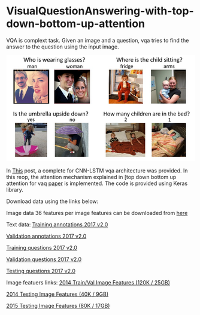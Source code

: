 # VisualQuestionAnswering-with-top-down-bottom-up-attention
VQA is complext task. Given an image and a question, vqa tries to find the answer to the question using the input image. 



![The Task](https://github.com/Nadian-Ali/Simple-TopDown-BottomUp-attention-for-Visual-Question-Answering-Keras/blob/main/miscellaneous/example%20image.jpg)


In [This]( https://github.com/Nadian-Ali/Visual-Question-Answering-implementation-in-keras-with-VQA2#visual-question-answering-implementation-in-keras-with-vqa2 ) post, a complete for CNN-LSTM vqa architecture was provided. In this reop, the attention mechanism explained in [top down bottom up attention for vaq [paper](https://arxiv.org/abs/1707.07998) is implemented. The code is provided using Keras library. 

Download data using the links below:

Image data
36 features per image features can be downloaded from [here](https://github.com/peteanderson80/bottom-up-attention)


Text data:
[Training annotations 2017 v2.0](https://s3.amazonaws.com/cvmlp/vqa/mscoco/vqa/v2_Annotations_Train_mscoco.zip)


[Validation annotations 2017 v2.0](https://s3.amazonaws.com/cvmlp/vqa/mscoco/vqa/v2_Annotations_Val_mscoco.zip)

[Training questions 2017 v2.0](https://s3.amazonaws.com/cvmlp/vqa/mscoco/vqa/v2_Questions_Train_mscoco.zip)


[Validation questions 2017 v2.0](https://s3.amazonaws.com/cvmlp/vqa/mscoco/vqa/v2_Questions_Val_mscoco.zip)


[Testing questions 2017 v2.0](https://s3.amazonaws.com/cvmlp/vqa/mscoco/vqa/v2_Questions_Test_mscoco.zip)

Image featuers links:
[2014 Train/Val Image Features (120K / 25GB)](https://imagecaption.blob.core.windows.net/imagecaption/trainval_36.zip)


[2014 Testing Image Features (40K / 9GB)](https://imagecaption.blob.core.windows.net/imagecaption/test2014_36.zip)


[2015 Testing Image Features (80K / 17GB)](https://imagecaption.blob.core.windows.net/imagecaption/test2015_36.zip)






